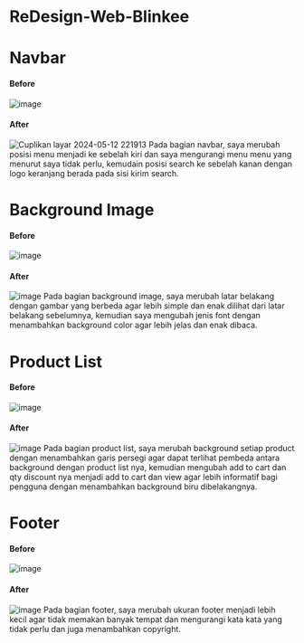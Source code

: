 # ReDesign-Web-Blinkee

# Navbar
#### Before
![image](https://github.com/Arsikamarwah/ReDesign-Web-Blinkee/assets/147859897/c567a4d2-bff5-42d1-8e44-0c422163585c)
#### After
![Cuplikan layar 2024-05-12 221913](https://github.com/Arsikamarwah/ReDesign-Web-Blinkee/assets/147859897/25f0fbda-6be7-4fc9-9d04-83f4b9c15667)
Pada bagian navbar, saya merubah posisi menu menjadi ke sebelah kiri dan saya mengurangi menu menu yang menurut saya tidak perlu, kemudain posisi search ke sebelah kanan dengan logo keranjang berada pada sisi kirim search.

# Background Image
#### Before
![image](https://github.com/Arsikamarwah/ReDesign-Web-Blinkee/assets/147859897/1620e7c2-b6fa-4d37-864f-b2a62851b676)
#### After
![image](https://github.com/Arsikamarwah/ReDesign-Web-Blinkee/assets/147859897/ac081625-5cca-428a-aae6-4b92fd4bc235)
Pada bagian background image, saya merubah latar belakang dengan gambar yang berbeda agar lebih simple dan enak dilihat dari latar belakang sebelumnya, kemudian saya mengubah jenis font dengan menambahkan background color agar lebih jelas dan enak dibaca.

# Product List
#### Before
![image](https://github.com/Arsikamarwah/ReDesign-Web-Blinkee/assets/147859897/38f51576-43fc-41d6-bb41-eb868934bda0)
#### After
![image](https://github.com/Arsikamarwah/ReDesign-Web-Blinkee/assets/147859897/15a46e52-9e3f-4e02-afc4-d903212249e5)
Pada bagian product list, saya merubah background setiap product dengan menambahkan garis persegi agar dapat terlihat pembeda antara background dengan product list nya, kemudian mengubah add to cart dan qty discount nya menjadi add to cart dan view agar lebih informatif bagi pengguna dengan menambahkan background biru dibelakangnya. 

# Footer
#### Before
![image](https://github.com/Arsikamarwah/ReDesign-Web-Blinkee/assets/147859897/e78a22fa-2a54-4570-b1ce-89878409115c)
#### After
![image](https://github.com/Arsikamarwah/ReDesign-Web-Blinkee/assets/147859897/7d222033-be17-4fbc-99f9-e33e3b2c12be)
Pada bagian footer, saya merubah ukuran footer menjadi lebih kecil agar tidak memakan banyak tempat dan mengurangi kata kata yang tidak perlu dan juga menambahkan copyright. 
